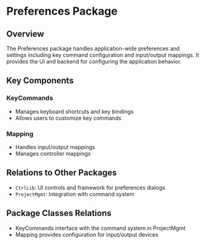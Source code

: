 # Preferences Package

## Overview
The Preferences package handles application-wide preferences and settings including key command configuration and input/output mappings. It provides the UI and backend for configuring the application behavior.

## Key Components

### KeyCommands
- Manages keyboard shortcuts and key bindings
- Allows users to customize key commands

### Mapping
- Handles input/output mappings
- Manages controller mappings

## Relations to Other Packages
- `CtrlLib`: UI controls and framework for preferences dialogs
- `ProjectMgmt`: Integration with command system

## Package Classes Relations
- KeyCommands interface with the command system in ProjectMgmt
- Mapping provides configuration for input/output devices